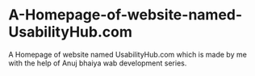 # A-Homepage-of-website-named-UsabilityHub.com
A Homepage of website named UsabilityHub.com which is made by me with the help of Anuj bhaiya wab development series.
